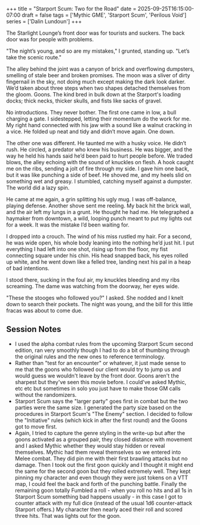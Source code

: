 +++
title = "Starport Scum: Two for the Road"
date = 2025-09-25T16:15:00-07:00
draft = false
tags = ['Mythic GME', 'Starport Scum', 'Perilous Void']
series = ['Dalin Lundoun']
+++

The Starlight Lounge’s front door was for tourists and suckers. The back door was for people with problems.

"The night’s young, and so are my mistakes," I grunted, standing up. "Let’s take the scenic route."

The alley behind the joint was a canyon of brick and overflowing dumpsters, smelling of stale beer and broken promises. The moon was a sliver of dirty fingernail in the sky, not doing much except making the dark look darker. We’d taken about three steps when two shapes detached themselves from the gloom. Goons. The kind bred in bulk down at the Starport's loading docks; thick necks, thicker skulls, and fists like sacks of gravel.

No introductions. They never bother. The first one came in low, a bull charging a gate. I sidestepped, letting their momentum do the work for me. My right hand connected with his jaw with a sound like a walnut cracking in a vice. He folded up neat and tidy and didn’t move again. One down.

The other one was different. He taunted me with a husky voice. He didn’t rush. He circled, a predator who knew his business. He was bigger, and the way he held his hands said he’d been paid to hurt people before. We traded blows, the alley echoing with the sound of knuckles on flesh. A hook caught me on the ribs, sending a jolt of fire through my side. I gave him one back, but it was like punching a side of beef. He shoved me, and my heels slid on something wet and greasy. I stumbled, catching myself against a dumpster. The world did a lazy spin.

He came at me again, a grin splitting his ugly mug. I was off-balance, playing defense. Another shove sent me reeling. My back hit the brick wall, and the air left my lungs in a grunt. He thought he had me. He telegraphed a haymaker from downtown, a wild, looping punch meant to put my lights out for a week. It was the mistake I’d been waiting for.

I dropped into a crouch. The wind of his miss rustled my hair. For a second, he was wide open, his whole body leaning into the nothing he’d just hit. I put everything I had left into one shot, rising up from the floor, my fist connecting square under his chin. His head snapped back, his eyes rolled up white, and he went down like a felled tree, landing next his pal in a heap of bad intentions.

I stood there, sucking in the foul air, my knuckles bleeding and my ribs screaming. The dame was watching from the doorway, her eyes wide.

"These the stooges who followed you?" I asked. She nodded and I knelt down to search their pockets. The night was young, and the bill for this little fracas was about to come due.

## Session Notes

- I used the alpha combat rules from the upcoming Starport Scum second edition, ran very smoothly though I had to do a bit of thumbing through the original rules and the new ones to reference terminology.
- Rather than "test for an encounter" or whatever, it just made sense to me that the goons who followed our client would try to jump us and would guess we wouldn't leave by the front door. Goons aren't the sharpest but they've seen this movie before. I could've asked Mythic, etc etc but sometimes in solo you just have to make those GM calls without the randomizers.
- Starport Scum says the "larger party" goes first in combat but the two parties were the same size. I generated the party size based on the procedures in Starport Scum's "The Enemy" section. I decided to follow the "Initiative" rules (which kick in after the first round) and the Goons got to move first.
- Again, I tried to capture the genre styling in the write-up but after the goons activated as a grouped pair, they closed distance with movement and I asked Mythic whether they would stay hidden or reveal themselves. Mythic had them reveal themselves so we entered into Melee combat. They did pin me with their first brawling attacks but no damage. Then I took out the first goon quickly and I thought it might end the same for the second goon but they rolled extremely well. They kept pinning my character and even though they were just tokens on a VTT map, I could feel the back and forth of the punching battle. Finally the remaining goon totally Fumbled a roll - when you roll no hits and all 1s in Starport Scum something bad happens usually - in this case I got to counter attack with my full dice (instead of the usual 1d6 counter-attack Starport offers.) My character then nearly aced their roll and scored three hits. That was lights out for the goon.